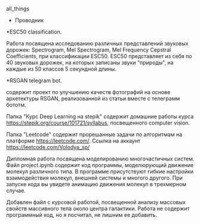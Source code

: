 all_things

* Проводник

*ESC50 classification.



Работа посвящена исследованию различных представлений звуковых дорожек: Spectrogram, Mel Spectrogram, Mel Frequency Cepstral Coefficients, при классификации ESC50. ESC50 представляет из себя по 40 звуковых дорожек, на которых записаны звуки "природы", на каждые из 50 классов 5 секундной длины.


*RSGAN telegram bot.


содержит проект по улучшению качеств фотографий на основе архетектуры RSGAN, реализованной из статьи вместе с телеграмм бототм.



Папка "Курс Deep Learning на stepik" содержит домашние работы курса https://stepik.org/course/101721/syllabus, посвещенного computer vision.


Папка "Leetcode" содержит прорешанные задачи по алгоритмам на платформе https://leetcode.com/. 
Ссылка на аккаунт https://leetcode.com/Volodya_sp/





Дипломная работа посвящена моделированию многочастичных систем. Файл project.ipynb содержит код программы, моделюрующий движение молекул различного типа. В программе присутствуют гибкие настройки взаимодействия молекул, внешней системы и многого другого.  При запуске кода вы увидете анимацию движения молекул в трехмерном случае. 



Добавлен файл с курсовой работой, посвещенной анализу массовых свойств массивного тела около центра галактики. Работа не содержит программный код, но я посчитал, не лишним ее добавить.




